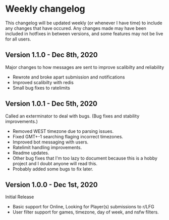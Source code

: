 # Weekly changelog
This changelog will be updated weekly (or whenever I have time) to include any changes that have occured. Any changes made may have been included in hotfixes in between versions, and some features may not be live for all users.

## Version 1.1.0 - Dec 8th, 2020
Major changes to how messages are sent to improve scalibilty and reliability
* Rewrote and broke apart submission and notifications
* Improved scalibilty with redis
* Small bug fixes to ratelimits

## Version 1.0.1 - Dec 5th, 2020
Called an exterminator to deal with bugs. (Bug fixes and stability improvements.)
* Removed WEST timezone due to parsing issues.
* Fixed GMT+-1 searching flaging incorrect timezones.
* Improved bot messaging with users.
* Ratelimit handling improvements.
* Readme updates.
* Other bug fixes that I'm too lazy to document because this is a hobby project and I doubt anyone will read this.
* Probably added some bugs to fix later.

## Version 1.0.0 - Dec 1st, 2020
Initial Release
* Basic support for Online, Looking for Player(s) submissions to r/LFG
* User filter support for games, timezone, day of week, and nsfw filters.
